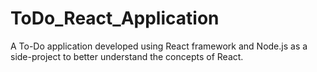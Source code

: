 # ToDo_React_Application

A To-Do application developed using React framework and Node.js as a side-project to better understand the concepts of React.
